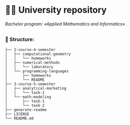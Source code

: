 # :student: University repository
###### Bachelor program: «Applied Mathematics and Informatics»
### :evergreen_tree: Structure:
```bash.
├── 2-course-4-semester
│   ├── computational-geometry
│   │   └── homeworks
│   ├── numerical-methods
│   │   └── laboratory
│   └── programming-languages
│       ├── homeworks
│       └── README
├── 3-course-5-semester
│   ├── analytical-marketing
│   │   └── task-1
│   └── math-modeling
│       ├── task-1
│       └── task-2
├── generate-readme
├── LICENSE
└── README.md
```